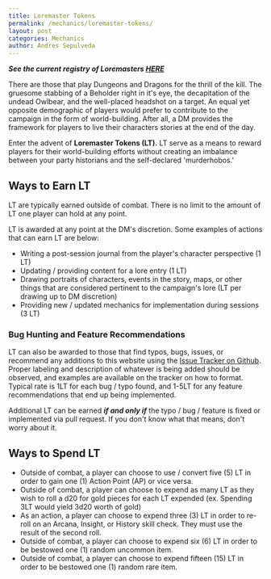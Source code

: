 ```yaml
---
title: Loremaster Tokens
permalink: /mechanics/loremaster-tokens/
layout: post
categories: Mechanics
author: Andres Sepulveda
---
```


***See the current registry of Loremasters <a href="https://magicalmusings.github.io/loremasters/">HERE</a>***

There are those that play Dungeons and Dragons for the thrill of the kill. The gruesome stabbing of a Beholder right in it's eye, the decapitation of the undead Owlbear, and the well-placed headshot on a target.  An equal yet opposite demographic of players would prefer to contribute to the campaign in the form of world-building. After all, a DM provides the framework for players to live their characters stories at the end of the day. 

Enter the advent of **Loremaster Tokens (LT).** LT serve as a means to reward players for their world-building efforts without creating an imbalance between your party historians and the self-declared 'murderhobos.'

## Ways to Earn LT

LT are typically earned outside of combat. There is no limit to the amount of LT one player can hold at any point.

LT is awarded at any point at the DM's discretion. Some examples of actions that can earn LT are below:
- Writing a post-session journal from the player's character perspective (1 LT)
- Updating / providing content for a lore entry (1 LT)
- Drawing portraits of characters, events in the story, maps, or other things that are considered pertinent to the campaign's lore (LT per drawing up to DM discretion)
- Providing new / updated mechanics for implementation during sessions (3 LT) 

### Bug Hunting and Feature Recommendations

LT can also be awarded to those that find typos, bugs, issues, or recommend any additions to this website using the <a href="https://github.com/magicalmusings/magicalmusings.github.io/issues">Issue Tracker on Github</a>. Proper labeling and description of whatever is being added should be observed, and examples are available on the tracker on how to format. Typical rate is 1LT for each bug / typo found, and 1-5LT for any feature recommendations that end up being implemented. 

Additional LT can be earned ***if and only if*** the typo / bug / feature is fixed or implemented via pull request. If you don't know what that means, don't worry about it. 

## Ways to Spend LT

- Outside of combat, a player can choose to use / convert five (5) LT in order to gain one (1) Action Point (AP) or vice versa.
- Outside of combat, a player can choose to expend as many LT as they wish to roll a d20 for gold pieces for each LT expended (ex. Spending 3LT would yield 3d20 worth of gold) 
- As an action, a player can choose to expend three (3) LT in order to re-roll on an Arcana, Insight, or History skill check. They must use the result of the second roll. 
- Outside of combat, a player can choose to expend six (6) LT in order to be bestowed one (1) random uncommon item.
- Outside of combat, a player can choose to expend fifteen (15) LT in order to be bestowed one (1) random rare item. 